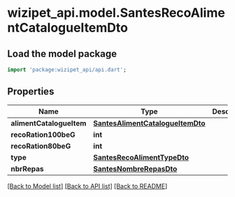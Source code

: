 # wizipet_api.model.SantesRecoAlimentCatalogueItemDto

## Load the model package
```dart
import 'package:wizipet_api/api.dart';
```

## Properties
Name | Type | Description | Notes
------------ | ------------- | ------------- | -------------
**alimentCatalogueItem** | [**SantesAlimentCatalogueItemDto**](SantesAlimentCatalogueItemDto.md) |  | [optional] 
**recoRation100beG** | **int** |  | [optional] 
**recoRation80beG** | **int** |  | [optional] 
**type** | [**SantesRecoAlimentTypeDto**](SantesRecoAlimentTypeDto.md) |  | [optional] 
**nbrRepas** | [**SantesNombreRepasDto**](SantesNombreRepasDto.md) |  | [optional] 

[[Back to Model list]](../README.md#documentation-for-models) [[Back to API list]](../README.md#documentation-for-api-endpoints) [[Back to README]](../README.md)


